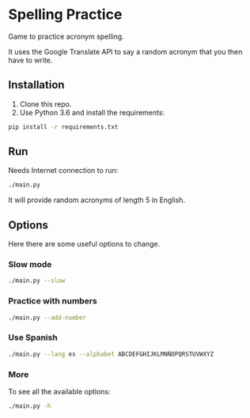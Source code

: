 # Spelling Practice

Game to practice acronym spelling.

It uses the Google Translate API to say a random acronym that you then have to write.

## Installation

1. Clone this repo.
2. Use Python 3.6 and install the requirements:

```bash
pip install -r requirements.txt
``` 

## Run

Needs Internet connection to run:

```bash
./main.py
```

It will provide random acronyms of length 5 in English.

## Options

Here there are some useful options to change.

### Slow mode

```bash
./main.py --slow
```

### Practice with numbers

```bash
./main.py --add-number
```

### Use Spanish

```bash
./main.py --lang es --alphabet ABCDEFGHIJKLMNÑOPQRSTUVWXYZ
```

### More

To see all the available options:

```bash
./main.py -h
```
